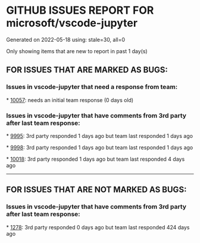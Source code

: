 
# GITHUB ISSUES REPORT FOR microsoft/vscode-jupyter


Generated on 2022-05-18 using: stale=30, all=0


Only showing items that are new to report in past 1 day(s)


## FOR ISSUES THAT ARE MARKED AS BUGS:


### Issues in vscode-jupyter that need a response from team:


\* [10057](https://github.com/microsoft/vscode-jupyter/issues/10057 "Kernel crashed when using RandomForestRegression module from sklearn.ensemble"): needs an initial team response (0 days old)

### Issues in vscode-jupyter that have comments from 3rd party after last team response:


\* [9995](https://github.com/microsoft/vscode-jupyter/issues/9995 "PYTHONNOUSERSITE setting isn't being honored."): 3rd party responded 1 days ago but team last responded 1 days ago

\* [9998](https://github.com/microsoft/vscode-jupyter/issues/9998 "Closing Interactive window opens terminal"): 3rd party responded 1 days ago but team last responded 1 days ago

\* [10018](https://github.com/microsoft/vscode-jupyter/issues/10018 "Notebooks open automatically"): 3rd party responded 1 days ago but team last responded 4 days ago

---

## FOR ISSUES THAT ARE NOT MARKED AS BUGS:


### Issues in vscode-jupyter that have comments from 3rd party after last team response:


\* [1278](https://github.com/microsoft/vscode-jupyter/issues/1278 "Enable Python Interactive for use as a debugging console"): 3rd party responded 0 days ago but team last responded 424 days ago
